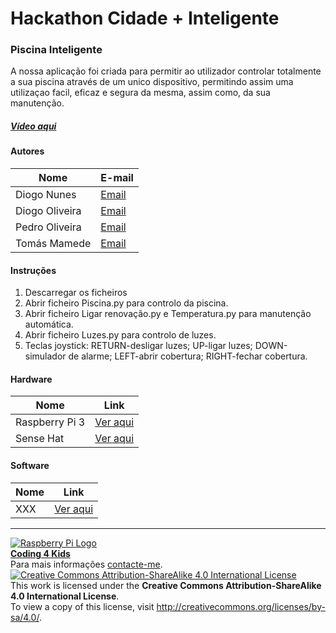 # Hackathon Cidade + Inteligente  

### Piscina Inteligente  

A nossa aplicação foi criada para permitir ao utilizador controlar totalmente a sua piscina através de um unico dispositivo, permitindo assim uma utilizaçao facil, eficaz e segura da mesma, assim como, da sua manutenção.

##### [Vídeo aqui](Demo/piscinainteligente.mov?raw=true)  

#### Autores  

|Nome  |E-mail  |  
|---|---|   
|Diogo Nunes  |[Email](mailto:alex.diogo13@hotmail.com)  |  
|Diogo Oliveira  |[Email](mailto:diogo.joao.1999@gmail.com)  |  
|Pedro Oliveira  |[Email](mailto:pedro_naldinho@hotmail.com)  |  
|Tomás Mamede  |[Email](mailto:tomas.sant.mamede@hotmail.com)  |  

#### Instruções

1. Descarregar os ficheiros
2. Abrir ficheiro Piscina.py para controlo da piscina.
3. Abrir ficheiro Ligar renovação.py e Temperatura.py para manutenção automática.
4. Abrir ficheiro Luzes.py para controlo de luzes.
5. Teclas joystick: RETURN-desligar luzes; UP-ligar luzes; DOWN-simulador de alarme; LEFT-abrir cobertura; RIGHT-fechar cobertura.


#### Hardware  

|Nome  |Link  |  
|---|---|  
|Raspberry Pi 3  |[Ver aqui](http://www.raspberrypi.org)    |  
|Sense Hat  |[Ver aqui](https://www.raspberrypi.org/products/sense-hat/)    |  

#### Software  

|Nome  |Link  |  
|---|---|  
|XXX  |[Ver aqui](http://www.xxx.yyy)  |  


***  
[![Raspberry Pi Logo](https://upload.wikimedia.org/wikipedia/en/thumb/c/cb/Raspberry_Pi_Logo.svg/50px-Raspberry_Pi_Logo.svg.png)](http://raspberrypi.org)   
[**Coding 4 Kids**](http://coding4kids.github.io/coding4kids/)  
Para mais informações [contacte-me](mailto:nunofilipesantos@gmail.com).  
[![Creative Commons Attribution-ShareAlike 4.0 International License](https://licensebuttons.net/l/by-sa/4.0/88x31.png)](http://creativecommons.org/licenses/by-sa/4.0/)  
This work is licensed under the **Creative Commons Attribution-ShareAlike 4.0 International License**.  
To view a copy of this license, visit http://creativecommons.org/licenses/by-sa/4.0/.  
